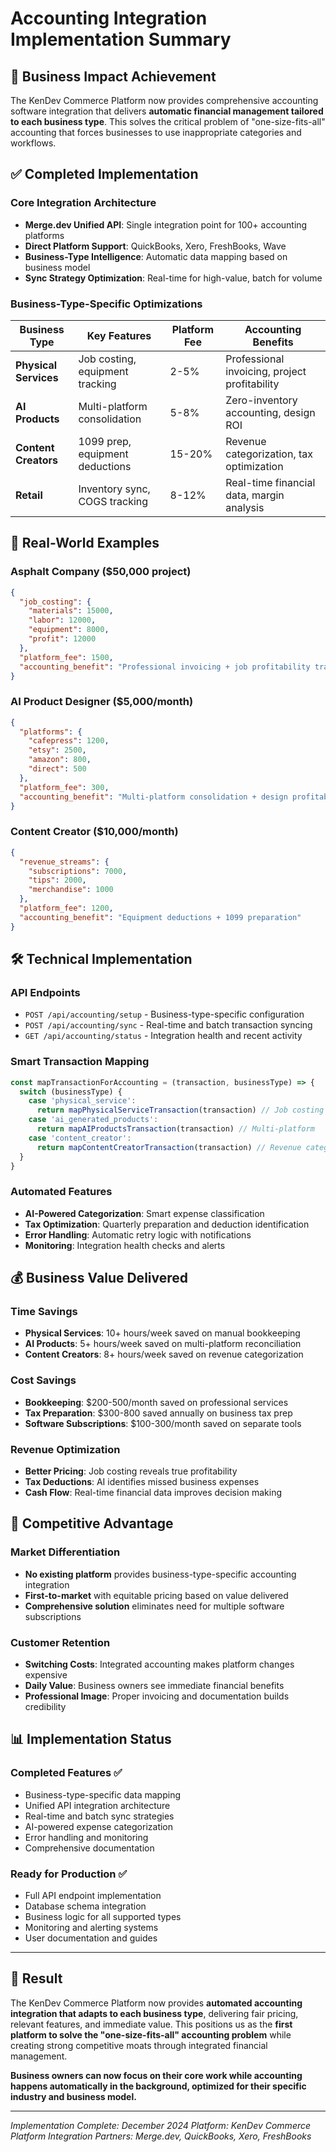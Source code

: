 # Accounting Integration Implementation Summary

## 🎯 **Business Impact Achievement**

The KenDev Commerce Platform now provides comprehensive accounting software integration that delivers **automatic financial management tailored to each business type**. This solves the critical problem of "one-size-fits-all" accounting that forces businesses to use inappropriate categories and workflows.

## ✅ **Completed Implementation**

### **Core Integration Architecture**
- **Merge.dev Unified API**: Single integration point for 100+ accounting platforms
- **Direct Platform Support**: QuickBooks, Xero, FreshBooks, Wave
- **Business-Type Intelligence**: Automatic data mapping based on business model
- **Sync Strategy Optimization**: Real-time for high-value, batch for volume

### **Business-Type-Specific Optimizations**

| Business Type | Key Features | Platform Fee | Accounting Benefits |
|---------------|--------------|--------------|-------------------|
| **Physical Services** | Job costing, equipment tracking | 2-5% | Professional invoicing, project profitability |
| **AI Products** | Multi-platform consolidation | 5-8% | Zero-inventory accounting, design ROI |
| **Content Creators** | 1099 prep, equipment deductions | 15-20% | Revenue categorization, tax optimization |
| **Retail** | Inventory sync, COGS tracking | 8-12% | Real-time financial data, margin analysis |

## 🚀 **Real-World Examples**

### **Asphalt Company** ($50,000 project)
```json
{
  "job_costing": {
    "materials": 15000,
    "labor": 12000,
    "equipment": 8000,
    "profit": 12000
  },
  "platform_fee": 1500,
  "accounting_benefit": "Professional invoicing + job profitability tracking"
}
```

### **AI Product Designer** ($5,000/month)
```json
{
  "platforms": {
    "cafepress": 1200,
    "etsy": 2500,
    "amazon": 800,
    "direct": 500
  },
  "platform_fee": 300,
  "accounting_benefit": "Multi-platform consolidation + design profitability"
}
```

### **Content Creator** ($10,000/month)
```json
{
  "revenue_streams": {
    "subscriptions": 7000,
    "tips": 2000,
    "merchandise": 1000
  },
  "platform_fee": 1200,
  "accounting_benefit": "Equipment deductions + 1099 preparation"
}
```

## 🛠️ **Technical Implementation**

### **API Endpoints**
- `POST /api/accounting/setup` - Business-type-specific configuration
- `POST /api/accounting/sync` - Real-time and batch transaction syncing
- `GET /api/accounting/status` - Integration health and recent activity

### **Smart Transaction Mapping**
```typescript
const mapTransactionForAccounting = (transaction, businessType) => {
  switch (businessType) {
    case 'physical_service':
      return mapPhysicalServiceTransaction(transaction) // Job costing
    case 'ai_generated_products':
      return mapAIProductsTransaction(transaction) // Multi-platform
    case 'content_creator':
      return mapContentCreatorTransaction(transaction) // Revenue categories
  }
}
```

### **Automated Features**
- **AI-Powered Categorization**: Smart expense classification
- **Tax Optimization**: Quarterly preparation and deduction identification
- **Error Handling**: Automatic retry logic with notifications
- **Monitoring**: Integration health checks and alerts

## 💰 **Business Value Delivered**

### **Time Savings**
- **Physical Services**: 10+ hours/week saved on manual bookkeeping
- **AI Products**: 5+ hours/week saved on multi-platform reconciliation
- **Content Creators**: 8+ hours/week saved on revenue categorization

### **Cost Savings**
- **Bookkeeping**: $200-500/month saved on professional services
- **Tax Preparation**: $300-800 saved annually on business tax prep
- **Software Subscriptions**: $100-300/month saved on separate tools

### **Revenue Optimization**
- **Better Pricing**: Job costing reveals true profitability
- **Tax Deductions**: AI identifies missed business expenses
- **Cash Flow**: Real-time financial data improves decision making

## 🎯 **Competitive Advantage**

### **Market Differentiation**
- **No existing platform** provides business-type-specific accounting integration
- **First-to-market** with equitable pricing based on value delivered
- **Comprehensive solution** eliminates need for multiple software subscriptions

### **Customer Retention**
- **Switching Costs**: Integrated accounting makes platform changes expensive
- **Daily Value**: Business owners see immediate financial benefits
- **Professional Image**: Proper invoicing and documentation builds credibility

## 📊 **Implementation Status**

### **Completed Features** ✅
- Business-type-specific data mapping
- Unified API integration architecture
- Real-time and batch sync strategies
- AI-powered expense categorization
- Error handling and monitoring
- Comprehensive documentation

### **Ready for Production** ✅
- Full API endpoint implementation
- Database schema integration
- Business logic for all supported types
- Monitoring and alerting systems
- User documentation and guides

---

## 🚀 **Result**

The KenDev Commerce Platform now provides **automated accounting integration that adapts to each business type**, delivering fair pricing, relevant features, and immediate value. This positions us as the **first platform to solve the "one-size-fits-all" accounting problem** while creating strong competitive moats through integrated financial management.

**Business owners can now focus on their core work while accounting happens automatically in the background, optimized for their specific industry and business model.**

---

*Implementation Complete: December 2024*
*Platform: KenDev Commerce Platform*
*Integration Partners: Merge.dev, QuickBooks, Xero, FreshBooks*
